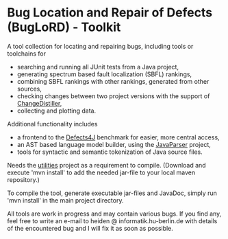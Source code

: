# Bug Location and Repair of Defects (BugLoRD) - Toolkit

A tool collection for locating and repairing bugs, including tools or toolchains for

- searching and running all JUnit tests from a Java project,
- generating spectrum based fault localization (SBFL) rankings,
- combining SBFL rankings with other rankings, generated from other sources,
- checking changes between two project versions with the support of [ChangeDistiller](https://bitbucket.org/sealuzh/tools-changedistiller/wiki/Home),
- collecting and plotting data.

Additional functionality includes
- a frontend to the [Defects4J](https://github.com/rjust/defects4j) benchmark for easier, more central access,
- an AST based language model builder, using the [JavaParser](https://github.com/javaparser/javaparser) project,
- tools for syntactic and semantic tokenization of Java source files.

Needs the [utilities](https://github.com/hub-se/utilities) project as a requirement to compile. (Download and execute 'mvn install' to add the needed jar-file to your local maven repository.)

To compile the tool, generate executable jar-files and JavaDoc, simply run 'mvn install' in the main project directory.

All tools are work in progress and may contain various bugs. If you find any, feel free to write an e-mail to 
  heiden @ informatik.hu-berlin.de 
with details of the encountered bug and I will fix it as soon as possible.
